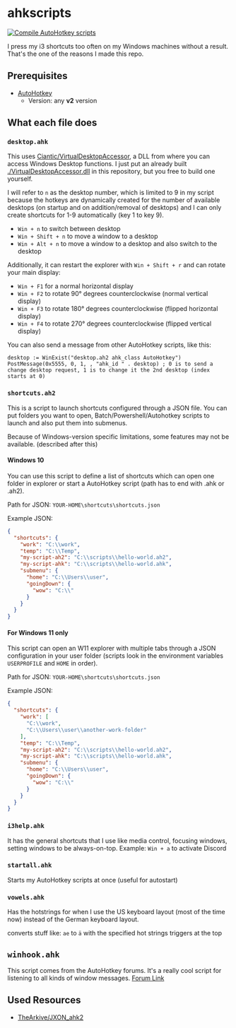 # ahkscripts

[![Compile AutoHotkey scripts](https://github.com/TheCrether/ahkscripts/actions/workflows/action.yml/badge.svg)](https://github.com/TheCrether/ahkscripts/actions/workflows/action.yml)

I press my i3 shortcuts too often on my Windows machines without a result. That's the one of the reasons I made this repo.

## Prerequisites

- [AutoHotkey](https://www.autohotkey.com/)
  - Version: any **v2** version

## What each file does

### `desktop.ahk`

This uses [Ciantic/VirtualDesktopAccessor][1], a DLL from where you can access Windows Desktop functions. I just put an already built [./VirtualDesktopAccessor.dll](./VirtualDesktopAccessor.dll) in this repository, but you free to build one yourself.

I will refer to `n` as the desktop number, which is limited to 9 in my script because the hotkeys are dynamically created for the number of available desktops (on startup and on addition/removal of desktops) and I can only create shortcuts for 1-9 automatically (key 1 to key 9).

- `Win + n` to switch between desktop
- `Win + Shift + n` to move a window to a desktop
- `Win + Alt + n` to move a window to a desktop and also switch to the desktop

Additionally, it can restart the explorer with `Win + Shift + r` and can rotate your main display:

- `Win + F1` for a normal horizontal display
- `Win + F2` to rotate 90° degrees counterclockwise (normal vertical display)
- `Win + F3` to rotate 180° degrees counterclockwise (flipped horizontal display)
- `Win + F4` to rotate 270° degrees counterclockwise (flipped vertical display)

You can also send a message from other AutoHotkey scripts, like this:

```autohotkey
desktop := WinExist("desktop.ah2 ahk_class AutoHotkey")
PostMessage(0x5555, 0, 1, , "ahk_id " . desktop) ; 0 is to send a change desktop request, 1 is to change it the 2nd desktop (index starts at 0)
```

### `shortcuts.ah2`

This is a script to launch shortcuts configured through a JSON file. You can put folders you want to open, Batch/Powershell/Autohotkey scripts to launch and also put them into submenus.

Because of Windows-version specific limitations, some features may not be available. (described after this)

#### Windows 10

You can use this script to define a list of shortcuts which can open one folder in explorer or start a AutoHotkey script (path has to end with .ahk or .ah2).

Path for JSON: `YOUR-HOME\shortcuts\shortcuts.json`

Example JSON:

```json
{
  "shortcuts": {
    "work": "C:\\work",
    "temp": "C:\\Temp",
    "my-script-ah2": "C:\\scripts\\hello-world.ah2",
    "my-script-ahk": "C:\\scripts\\hello-world.ahk",
    "submenu": {
      "home": "C:\\Users\\user",
      "goingDown": {
        "wow": "C:\\"
      }
    }
  }
}
```

#### **For Windows 11 only**

This script can open an W11 explorer with multiple tabs through a JSON configuration in your user folder  (scripts look in the environment variables `USERPROFILE` and `HOME` in order).

Path for JSON: `YOUR-HOME\shortcuts\shortcuts.json`

Example JSON:

```json
{
  "shortcuts": {
    "work": [
      "C:\\work",
      "C:\\Users\\user\\another-work-folder"
    ],
    "temp": "C:\\Temp",
    "my-script-ah2": "C:\\scripts\\hello-world.ah2",
    "my-script-ahk": "C:\\scripts\\hello-world.ahk",
    "submenu": {
      "home": "C:\\Users\\user",
      "goingDown": {
        "wow": "C:\\"
      }
    }
  }
}
```

### `i3help.ahk`

It has the general shortcuts that I use like media control, focusing windows, setting windows to be always-on-top. Example: `Win + a` to activate Discord

### `startall.ahk`

Starts my AutoHotkey scripts at once (useful for autostart)

### `vowels.ahk`

Has the hotstrings for when I use the US keyboard layout (most of the time now) instead of the German keyboard layout.

converts stuff like: `ae` to `ä` with the specified hot strings triggers at the top

## `winhook.ahk`

This script comes from the AutoHotkey forums. It's a really cool script for listening to all kinds of window messages.
[Forum Link][2]

## Used Resources

- [TheArkive/JXON_ahk2][3]

[1]: https://github.com/Ciantic/VirtualDesktopAccessor
[2]: https://www.autohotkey.com/boards/viewtopic.php?f=6&t=59149
[3]: https://github.com/TheArkive/JXON_ahk2
